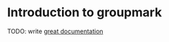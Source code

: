 # Introduction to groupmark

TODO: write [great documentation](http://jacobian.org/writing/what-to-write/)
